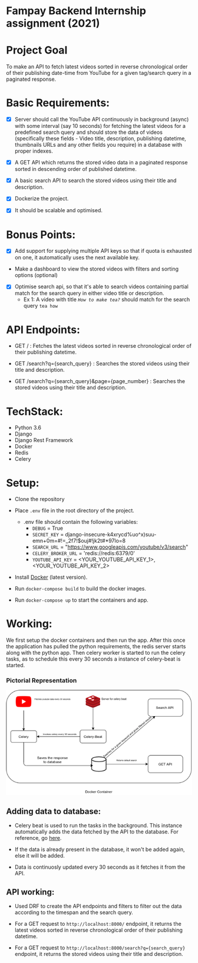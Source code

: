 # Fampay Backend Internship assignment (2021)

# Project Goal

 To make an API to fetch latest videos sorted in reverse chronological order of their publishing date-time from YouTube for a given tag/search query in a paginated response.

# Basic Requirements:

- [x]  Server should call the YouTube API continuously in background (async) with some interval (say 10 seconds) for fetching the latest videos for a predefined search query and should store the data of videos (specifically these fields - Video title, description, publishing datetime, thumbnails URLs and any other fields you require) in a database with proper indexes.

- [x]  A GET API which returns the stored video data in a paginated response sorted in descending order of published datetime.
- [x]  A basic search API to search the stored videos using their title and description.
- [x]  Dockerize the project.
- [x]  It should be scalable and optimised.

# Bonus Points:

- [x]  Add support for supplying multiple API keys so that if quota is exhausted on one, it automatically uses the next available key.
- Make a dashboard to view the stored videos with filters and sorting options (optional)
- [x]  Optimise search api, so that it's able to search videos containing partial match for the search query in either video title or description.
    - Ex 1: A video with title *`How to make tea?`* should match for the search query `tea how`



# API Endpoints:

- GET / : Fetches the latest videos sorted in reverse chronological order of their publishing datetime.

- GET /search?q={search_query} : Searches the stored videos using their title and description.

- GET /search?q={search_query}&page={page_number} : Searches the stored videos using their title and description.

# TechStack:

- Python 3.6
- Django
- Django Rest Framework
- Docker
- Redis
- Celery

# Setup:

- Clone the repository

- Place `.env` file in the root directory of the project.

  - .env file should contain the following variables:
    - `DEBUG` = True
    - `SECRET_KEY` = django-insecure-k4xrycd%uo^x)suu-emn+0m=#!=_2f7!$ouj#!jk2t#*97lo=8
    - `SEARCH_URL` = "https://www.googleapis.com/youtube/v3/search"
    - `CELERY_BROKER_URL` = 'redis://redis:6379/0'
    - `YOUTUBE_API_KEY` = <YOUR_YOUTUBE_API_KEY_1>,<YOUR_YOUTUBE_API_KEY_2>

- Install [Docker](https://www.docker.com/get-started) (latest version).

- Run `docker-compose build` to build the docker images.

- Run `docker-compose up` to start the containers and app.


# Working:


We first setup the docker containers and then run the app. After this once the application has pulled the python requirements, the redis server starts along with the python app. Then celery worker is started to run the celery tasks, as to schedule this every 30 seconds a instance of celery-beat is started.

### Pictorial Representation
<p align="center">
  <img src="https://github.com/sahil9001/FamPay-Backend-Internship-Task/blob/master/images/Untitled%20Diagram.png" />
</p>


## Adding data to database:

- Celery beat is used to run the tasks in the background. This instance automatically adds the data fetched by the API to the database. For reference, go [here](https://github.com/sahil9001/FamPay-Backend-Internship-Task/blob/master/search_api/tasks.py).

- If the data is already present in the database, it won't be added again, else it will be added.

- Data is continuosly updated every 30 seconds as it fetches it from the API.


## API working:

- Used DRF to create the API endpoints and filters to filter out the data according to the timespan and the search query.

- For a GET request to `http://localhost:8000/` endpoint, it returns the latest videos sorted in reverse chronological order of their publishing datetime.

- For a GET request to `http://localhost:8000/search?q={search_query}` endpoint, it returns the stored videos using their title and description.